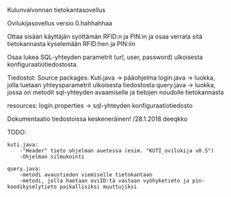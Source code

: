 Kulunvalvonnan tietokantasovellus

Ovilukijasovellus versio 0.hahhahhaa





Ottaa sisään käyttäjän syöttämän RFID:n ja PIN:in ja osaa verrata sitä tietokannasta kyselemään RFID:hen ja PIN:iin

Osaa lukea SQL-yhteyden parametrit (url, user, password) ulkoisesta konfiguraatiotiedostosta.


Tiedostot:
Source packages:
    Kuti.java -> pääohjelma
    login.java -> luokka, jolla luetaan yhteysparametrit ulkoisesta tiedostosta
    query.java -> luokka, jossa on metodit sql-yhteyden avaamiselle ja tietojen noudolle tietokannasta

resources:
    login.properties -> sql-yhteyden konfiguraatiotiedosto


Dokumentaatio tiedostoissa keskeneräinen! /28.1.2018 deeqkko

TODO:

    kuti.java:
        -"Header" tieto ohjelman auetessa (esim. "KUTI_ovilukija v0.5")
        -Ohjelman silmukointi
        
    query.java:
        -metodi avaustiedon viemiselle tietokantaan
        -metodi, jolla haetaan oviID:tä vastaan vyöhyketieto ja pin-koodikyselytieto paikallisiksi muuttujiksi

